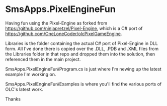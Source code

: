 # SmsApps.PixelEngineFun
Having fun using the Pixel-Engine as forked from https://github.com/ninjapretzel/Pixel-Engine, which is a C# port of https://github.com/OneLoneCoder/olcPixelGameEngine.

Libraries is the folder containing the actual C# port of Pixel-Engine in DLL form. All I've done there is copied over the .DLL, .PDB and .XML files from the Libraries folder in that repo and dropped them into the solution, then referenced them in the main project.

SmsApps.PixelEngineFun\Program.cs is just where I'm newing up the latest example I'm working on.

SmsApps.PixelEngineFun\Examples is where you'll find the various ports of OLC's latest work.

Thanks
